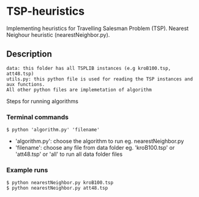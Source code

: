 # TSP-heuristics
Implementing heuristics for Travelling Salesman Problem (TSP). Nearest Neighour heuristic (nearestNeighbor.py).

## Description 
	data: this folder has all TSPLIB instances (e.g kroB100.tsp, att48.tsp) 
	utils.py: this python file is used for reading the TSP instances and aux functions.  
	All other python files are implemetation of algorithm

Steps for running algorithms
### Terminal commands
	$ python 'algorithm.py' 'filename'  

* 'algorithm.py': choose the algorithm to run eg. nearestNeighbor.py
* 'filename': choose any file from data folder eg. 'kroB100.tsp' or 'att48.tsp' or 'all' to run all data folder files

### Example runs			
	$ python nearestNeighbor.py kroB100.tsp
	$ python nearestNeighbor.py att48.tsp
